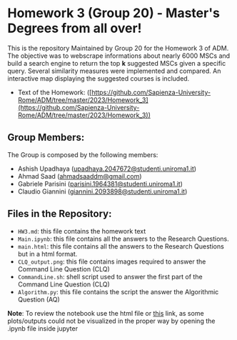 # Homework 3 (Group 20) - Master's Degrees from all over!

This is the repository Maintained by Group 20 for the Homework 3 of ADM. The objective was to webscrape informations about nearly 6000 MSCs and build a search engine to return the top **k** suggested MSCs given a specific query. Several similarity measures were implemented and compared. An interactive map displaying the suggested courses is included.
- Text of the Homework: ([https://github.com/Sapienza-University-Rome/ADM/tree/master/2023/Homework_3](https://github.com/Sapienza-University-Rome/ADM/tree/master/2023/Homework_3))

## Group Members:
The Group is composed by the following members:
- Ashish Upadhaya (upadhaya.2047672@studenti.uniroma1.it)
- Ahmad Saad (ahmadsaaddm@gmail.com)
- Gabriele Parisini (parisini.1964381@studenti.uniroma1.it)
- Claudio Giannini (giannini.2093898@studenti.uniroma1.it)

## Files in the Repository:
- `HW3.md`: this file contains the homework text
- `Main.ipynb`: this file contains all the answers to the Research Questions.
- `main.html`: this file contains all the answers to the Research Questions but in a html format.
- `CLQ_output.png`: this file contains images required to answer the Command Line Question (CLQ)
- `CommandLine.sh`:  shell script used to answer the first part of the Command Line Question (CLQ)
- `Algorithm.py`: this file contains the script the answer the Algorithmic Question (AQ)

**Note**: To review the notebook use the html file or [this](https://nbviewer.org/github/Bless-ashish/ADM-HW3/blob/main/Main.ipynb) link, as some plots/outputs could not be visualized in the proper way by opening the .ipynb file inside jupyter







 
